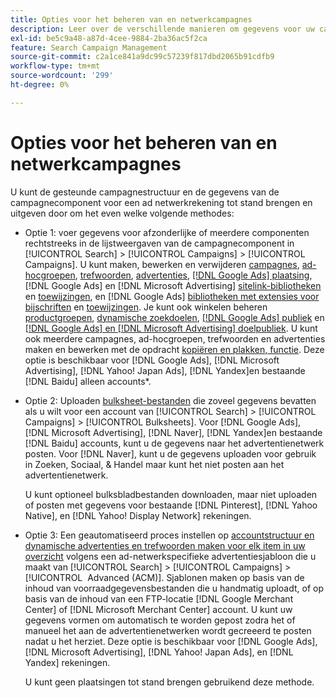 ```yaml
---
title: Opties voor het beheren van en netwerkcampagnes
description: Leer over de verschillende manieren om gegevens voor uw campagnes van het advertentienetwerk te beheren.
exl-id: be5c9a48-a87d-4cee-9884-2ba36ac5f2ca
feature: Search Campaign Management
source-git-commit: c2a1ce841a9dc99c57239f817dbd2065b91cdfb9
workflow-type: tm+mt
source-wordcount: '299'
ht-degree: 0%

---
```


# Opties voor het beheren van en netwerkcampagnes

U kunt de gesteunde campagnestructuur en de gegevens van de campagnecomponent voor een ad netwerkrekening tot stand brengen en uitgeven door om het even welke volgende methodes:

* Optie 1: voer gegevens voor afzonderlijke of meerdere componenten rechtstreeks in de lijstweergaven van de campagnecomponent in [!UICONTROL Search] > [!UICONTROL Campaigns] > [!UICONTROL Campaigns]. U kunt maken, bewerken en verwijderen [campagnes](/help/search-social-commerce/campaign-management/campaigns/campaign-manage.md), [ad-hocgroepen](/help/search-social-commerce/campaign-management/campaigns/ad-group-manage.md), [trefwoorden](/help/search-social-commerce/campaign-management/campaigns/keyword-manage.md), [advertenties](/help/search-social-commerce/campaign-management/campaigns/ad-manage.md), [[!DNL Google Ads] plaatsing](/help/search-social-commerce/campaign-management/campaigns/placement-manage.md), [!DNL Google Ads] en [!DNL Microsoft Advertising] [sitelink-bibliotheken](/help/search-social-commerce/campaign-management/campaigns/sitelink-extension-manage.md) en [toewijzingen](/help/search-social-commerce/campaign-management/campaigns/sitelink-extension-associate.md), en [!DNL Google Ads] [bibliotheken met extensies voor bijschriften](/help/search-social-commerce/campaign-management/campaigns/callout-extension-manage.md) en [toewijzingen](/help/search-social-commerce/campaign-management/campaigns/callout-extension-associate.md). Je kunt ook winkelen beheren [productgroepen](/help/search-social-commerce/campaign-management/campaigns/product-group-manage.md), [dynamische zoekdoelen](/help/search-social-commerce/campaign-management/campaigns/dynamic-search-target-manage.md), [[!DNL Google Ads] publiek](/help/search-social-commerce/campaign-management/campaigns/audience-about.md) en [[!DNL Google Ads] en [!DNL Microsoft Advertising] doelpubliek](/help/search-social-commerce/campaign-management/campaigns/audience-targets-manage.md). U kunt ook meerdere campagnes, ad-hocgroepen, trefwoorden en advertenties maken en bewerken met de opdracht [kopiëren en plakken, functie](/help/search-social-commerce/campaign-management/campaigns/copy-paste.md). Deze optie is beschikbaar voor [!DNL Google Ads], [!DNL Microsoft Advertising], [!DNL Yahoo! Japan Ads], [!DNL Yandex]en bestaande [!DNL Baidu] alleen accounts*.

* Optie 2: Uploaden [bulksheet-bestanden](/help/search-social-commerce/campaign-management/bulksheets/bulksheet-about.md) die zoveel gegevens bevatten als u wilt voor een account van [!UICONTROL Search] > [!UICONTROL Campaigns] > [!UICONTROL Bulksheets]. Voor [!DNL Google Ads], [!DNL Microsoft Advertising], [!DNL Naver], [!DNL Yandex]en bestaande [!DNL Baidu] accounts, kunt u de gegevens naar het advertentienetwerk posten. Voor [!DNL Naver], kunt u de gegevens uploaden voor gebruik in Zoeken, Sociaal, &amp; Handel maar kunt het niet posten aan het advertentienetwerk.

  U kunt optioneel bulksbladbestanden downloaden, maar niet uploaden of posten met gegevens voor bestaande [!DNL Pinterest], [!DNL Yahoo Native], en [!DNL Yahoo! Display Network] rekeningen.

* Optie 3: Een geautomatiseerd proces instellen op [accountstructuur en dynamische advertenties en trefwoorden maken voor elk item in uw overzicht](/help/search-social-commerce/campaign-management/inventory-feeds/inventory-feeds-about.md) volgens een ad-netwerkspecifieke advertentiesjabloon die u maakt van [!UICONTROL Search] > [!UICONTROL Campaigns] > [!UICONTROL &#x200B; Advanced (ACM)]. Sjablonen maken op basis van de inhoud van voorraadgegevensbestanden die u handmatig uploadt, of op basis van de inhoud van een FTP-locatie [!DNL Google Merchant Center] of [!DNL Microsoft Merchant Center] account. U kunt uw gegevens vormen om automatisch te worden gepost zodra het of manueel het aan de advertentienetwerken wordt gecreeerd te posten nadat u het herziet. Deze optie is beschikbaar voor [!DNL Google Ads], [!DNL Microsoft Advertising], [!DNL Yahoo! Japan Ads], en [!DNL Yandex] rekeningen.

  U kunt geen plaatsingen tot stand brengen gebruikend deze methode.
